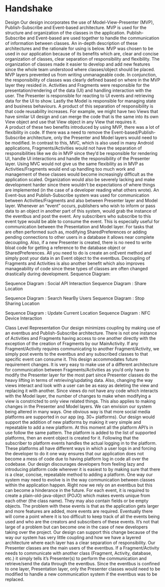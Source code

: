 # Handshake
Design
Our design incorporates the use of Model-View-Presenter (MVP), Publish-Subscribe  and Event-based architecture. MVP is used for the structure and organization of the classes in the application. Publish-Subscribe and Event-based are used together to handle the communication of information between classes. An in-depth description of these architectures and the rationale for using is below.
MVP was chosen to be used in our application because of its benefits which are, clear and concise organization of classes, clear separation of responsibility and flexibility. The organization of classes made it easier to develop and add new features since the whole team understood where classes/object should be placed. MVP layers prevented us from writing unmanageable code. 
In conjunction, the responsibility of classes was clearly defined based on where in the MVP layer they resided in. Activities and Fragments were responsible for the presentation/rendering of the data (UI) and handling interaction with the user. The Presenter is responsible for reacting to UI events and retrieving data for the UI to show. Lastly the Model is responsible for managing state and business behaviours. A product of this separation of responsibility is that code reusability increases. For example, we might have two Views that have similar UI design and can merge the code that is the same into its own View object and use that View object in any View that requires it.  
A product of these two benefits introduced by using MVP, there was a lot of flexibility in code. If there was a need to remove the Event-based/Publish-Subscribe architecture, only the Presenter and Model layers would need to be modified. In contrast to this, MVC, which is also used in many Android applications, Fragments/Activities would not have the separation of responsibilities like we do in MVP since they’d be responsible for rendering UI, handle UI interactions and handle the responsibility of the Presenter layer. Using MVC would not give us the same flexibility as in MVP as Activities/Fragments would end up handling too much work and management of these classes would become increasingly difficult as the application scaled. Organization would also be severely lacking and make development harder since there wouldn’t be expectations of where things are implemented (in the case of a developer reading what others wrote). 
	An Event-bus and Publish-Subscribe system was used for communication between Activities/Fragments and also between Presenter layer and Model layer. Whenever an “event” occurs, publishers who wish to inform or pass data to an object in another part of this system, would grab the instance of the eventbus and post the event. Any subscribers who subscribe to this event type would be able to consume the event. This is especially useful for communication between the Presentation and Model layer. For tasks that are often performed such as, modifying SharedPreferences or adding pending connections to other users in a database it allows near complete decoupling. Also, if a new Presenter is created, there is no need to write bloat code for getting a reference to the database object or SharedPreferences. All you need to do is create an onEvent method and simply post your data in an Event object to the eventbus. Decoupling of Fragments and Activities is also another benefit which also improves manageability of code since these types of classes are often changed drastically during development.
Sequence Diagram:

Sequence Diagram : Social API Interaction
Sequence Diagram : Share Location





Sequence Diagram : Search NearBy Users
Sequence Diagram : Stop Sharing Location


Sequence Diagram : Update Current Location
Sequence Diagram : NFC Device Interaction

Class Level Representation
Our design minimizes coupling by making use of an eventbus and Publish-Subscribe architecture. There is not one instance of Activities and Fragments having access to one another directly with the exception of the creation of Fragments by our MainActivity. If any Fragment/Activity requires communicating to another Fragment/Activity, we simply post events to the eventbus and any subscribed classes to that specific event can consume it. This design accommodates future requirement changes. It is very easy to make use of a different architecture for communication between Fragments/Activities as you’d only have to modify the Presenter layer for the most part since Presenter classes do the heavy lifting in terms of retrieving/updating data. Also, changing the way views interact and look with a user can be as easy as deleting the view and replacing it with another. Since views do not have any code which interacts with the Model layer, the number of changes to make when modifying a view is constricted to only view related things. This also applies to making changes in the Presenter and Model layers. 
We can envision our system being altered in many ways. One obvious way is that more social media platforms are supported in our app (eg. 30+ platforms). Our design would support the addition of new platforms by making it very simple and repeatable to add a new platform. At this moment all the platform API’s in use follow the same pattern. The platform is added to the list of supported platforms, then an event object is created for it. Following that the subscriber to platform events handles the actual logging in to the platform. These platforms all have different ways in which a user logs in and forcing the developer to do it one way ensures that our application does not become a mess of code due to having platform log in code all over the codebase. Our design discourages developers from feeling lazy and introducing platform code wherever it is easiest to by making sure that there is a clear, concise, repeatable method to adding a platform.
One way our system may need to evolve is in the way communication between classes within the application happen. Right now we rely on an eventbus but this can become a hinderance in the future. For each event, it is required to create a plain-old-java-object (POJO) which makes events unique from each other (the class name). They may also contain fields or be empty objects. The problem with these events is that as the application gets larger and more features are added, more events are required. Eventually there will come a point where it is too difficult to keep track of all the events being used and who are the creators and subscribers of these events. It’s not that large of a problem but can become one in the case of new developers taking over the project. Our design can support this change because of the way our system has very little coupling and how we have a layered architecture where each layer has a clear  separation of responsibility. Our Presenter classes are the main users of the eventbus. If a Fragment/Activity needs to communicate with another class (Fragment, Activity, database, etc.) it simply tells it’s Presenter(s) to perform the communication and retrieve/send the data through the eventbus. Since the eventbus is confined to one layer, Presentation layer, only the Presenter classes would need to be modified to handle a new communication system if the eventbus was to be replaced.
